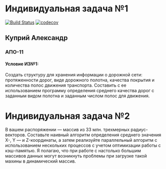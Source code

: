 # Индивидуальная задача №1 
[![Build Status](https://travis-ci.com/SanSanchezzz/technopark_c_cpp_homework.svg?token=byWvwnUjCcjWHoxTFz2v&branch=branch_it_1)](https://travis-ci.com/SanSanchezzz/technopark_c_cpp_homework)
[![codecov](https://codecov.io/gh/SanSanchezzz/technopark_c_cpp_homework/branch/branch_it_1/graph/badge.svg?token=MNDMBEIHJR)](https://codecov.io/gh/SanSanchezzz/technopark_c_cpp_homework/branch/branch_it_1)
## Куприй Александр
### АПО-11
#### Условие ИЗ№1:

Создать структуру для хранения информации о дорожной сети: протяженности дорог, виде дорожного полотна, качества покрытия и количества полос движения транспорта. Составить с ее использованием программу определения среднего качества дорог с заданным видом полотна и заданным числом полос для движения.

# Индивидуальная задача №2

В вашем распоряжении — массив из 33 млн. трехмерных радиус-векторов. Составьте наивный алгоритм определения среднего значения X-, Y — и Z-координаты, а затем реализуйте параллельный алгоритм с использованием нескольких процессов с учетом оптимизации работы с кэш-памятью.
Я полагаю, что при работе с настолько большим массивов данных могут возникнуть проблемы при загрузке такой махины в динамический массив.
